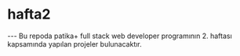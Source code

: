 ﻿# hafta2 
 --- Bu repoda patika+ full stack web developer programının 2. haftası kapsamında yapılan projeler bulunacaktır.

